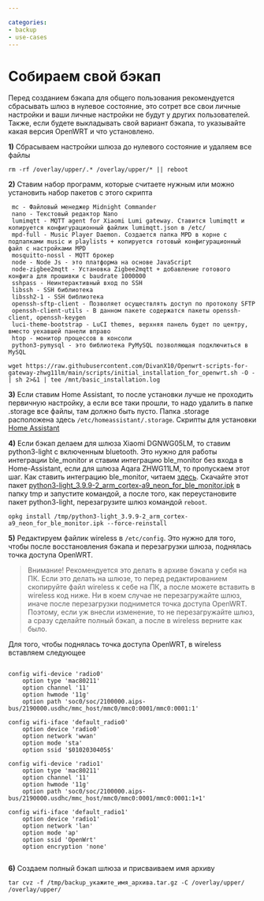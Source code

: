 ```yaml
---

categories:
- backup
- use-cases
---
```


# Собираем свой бэкап

Перед созданием бэкапа для общего пользования рекомендуется сбрасывать шлюз в нулевое состояние, это сотрет все свои личные настройки и ваши личные настройки не будут у других пользователей. Также, если будете выкладывать свой вариант бэкапа, то указывайте какая версия OpenWRT и что установлено.


**1)** Сбрасываем настройки шлюза до нулевого состояние и удаляем все файлы

```
rm -rf /overlay/upper/.* /overlay/upper/* || reboot
```

**2)** Ставим набор программ, которые считаете нужным или можно установить набор пакетов с этого скрипта

```
 mc - Файловый менеджер Midnight Commander
 nano - Текстовый редактор Nano
 lumimqtt - MQTT agent for Xiaomi Lumi gateway. Ставится lumimqtt и копируется конфигурационный файлик lumimqtt.json в /etc/
 mpd-full - Music Player Daemon. Создается папка MPD в корне с подпапками music и playlists + копируется готовый конфигурационный файл с настройками MPD
 mosquitto-nossl - MQTT брокер
 node - Node Js - это платформа на основе JavaScript
 node-zigbee2mqtt - Установка Zigbee2mqtt + добавление готового конфига для прошивки c baudrate 1000000
 sshpass - Неинтерактивный вход по SSH
 libssh - SSH библиотека
 libssh2-1 - SSH библиотека
 openssh-sftp-client - Позволяет осуществлять доступ по протоколу SFTP
 openssh-client-utils - В данном пакете содержатся пакеты openssh-client, openssh-keygen
 luci-theme-bootstrap - LuCI themes, верхняя панель будет по центру, вместо уехавшей панели вправо
 htop - монитор процессов в консоли
 python3-pymysql - это библиотека PyMySQL позволяющая подключиться в MySQL
```


```
wget https://raw.githubusercontent.com/DivanX10/Openwrt-scripts-for-gateway-zhwg11lm/main/scripts/initial_installation_for_openwrt.sh -O - | sh 2>&1 | tee /mnt/basic_installation.log 
```


**3)** Если ставим Home Assistant, то после установки лучше не проходить первичную настройку, а если все таки прошли, то надо удалить в папке .storage все файлы, там должно быть пусто. Папка .storage расположена здесь `/etc/homeassistant/.storage`. Скрипты для установки [Home Assistant](https://github.com/DivanX10/OpenWRT-and-Home-Assistant/releases)



**4)** Если бэкап делаем для шлюза Xiaomi DGNWG05LM, то ставим python3-light с включенным bluetooth. Это нужно для работы интеграции ble_monitor и ставим интеграцию ble_monitor без входа в Home-Assistant, если для шлюза Aqara ZHWG11LM, то пропускаем этот шаг. Как ставить интеграцию ble_monitor, читаем [здесь](https://github.com/DivanX10/Openwrt-scripts-for-gateway-zhwg11lm/wiki/Как-установить-интеграцию-Passive-BLE-Monitor%3F). Скачайте этот пакет [python3-light_3.9.9-2_arm_cortex-a9_neon_for_ble_monitor.ipk](https://github.com/DivanX10/Openwrt-scripts-for-gateway-zhwg11lm/raw/main/packages/python3-light_3.9.9-2_arm_cortex-a9_neon_for_ble_monitor.ipk) в папку tmp и запустите командой, а после того, как переустановите пакет python3-light, перезагрузите шлюз командой `reboot`.

```
opkg install /tmp/python3-light_3.9.9-2_arm_cortex-a9_neon_for_ble_monitor.ipk --force-reinstall
```

**5)** Редактируем файлик wireless в `/etc/config`. Это нужно для того, чтобы после восстановления бэкапа и перезагрузки шлюза, поднялась точка доступа OpenWRT. 

> Внимание! Рекомендуется это делать в архиве бэкапа у себя на ПК. Если это делать на шлюзе, то перед редактированием скопируйте файл wireless к себе на ПК, а после можете вставить в wireless код ниже. Ни в коем случае не перезагружайте шлюз, иначе после перезагрузки поднимется точка доступа OpenWRT. Поэтому, если уж внесли изменение, то не перезагружайте шлюз, а сразу сделайте полный бэкап, а после в wireless верните как было.   

Для того, чтобы поднялась точка доступа OpenWRT, в wireless вставляем следующее

```

config wifi-device 'radio0'
	option type 'mac80211'
	option channel '11'
	option hwmode '11g'
	option path 'soc0/soc/2100000.aips-bus/2190000.usdhc/mmc_host/mmc0/mmc0:0001/mmc0:0001:1'

config wifi-iface 'default_radio0'
	option device 'radio0'
	option network 'wwan'
	option mode 'sta'
	option ssid '$0102030405$'

config wifi-device 'radio1'
	option type 'mac80211'
	option channel '11'
	option hwmode '11g'
	option path 'soc0/soc/2100000.aips-bus/2190000.usdhc/mmc_host/mmc0/mmc0:0001/mmc0:0001:1+1'

config wifi-iface 'default_radio1'
	option device 'radio1'
	option network 'lan'
	option mode 'ap'
	option ssid 'OpenWrt'
	option encryption 'none'


```

**6)** Создаем полный бэкап шлюза и присваиваем имя архиву

```
tar cvz -f /tmp/backup_укажите_имя_архива.tar.gz -C /overlay/upper/ /overlay/upper/
```
